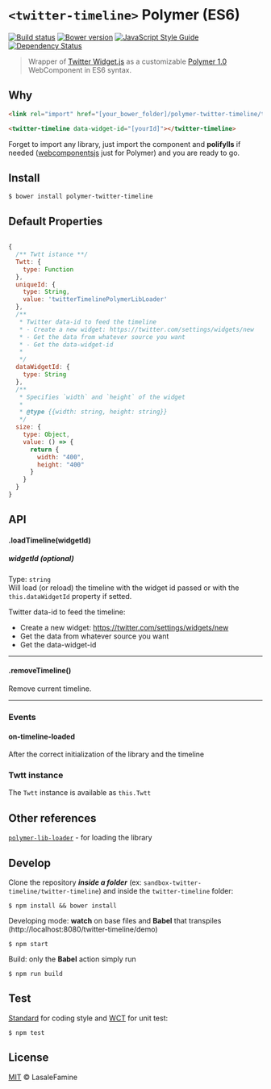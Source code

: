 # `<twitter-timeline>` Polymer (ES6)

[![Build status](https://travis-ci.org/LasaleFamine/twitter-timeline.svg?branch=master)](https://travis-ci.org/LasaleFamine/twitter-timeline)
[![Bower version](https://badge.fury.io/bo/polymer-twitter-timeline.svg)](https://badge.fury.io/bo/polymer-twitter-timeline)
[![JavaScript Style Guide](https://img.shields.io/badge/code%20style-standard-brightgreen.svg)](http://standardjs.com/)
[![Dependency Status](https://gemnasium.com/badges/github.com/LasaleFamine/twitter-timeline.svg)](https://gemnasium.com/github.com/LasaleFamine/twitter-timeline)



> Wrapper of [Twitter Widget.js](https://dev.twitter.com/web/javascript) as a customizable [Polymer 1.0](https://www.polymer-project.org/1.0/) WebComponent in ES6 syntax.

## Why

``` html
<link rel="import" href="[your_bower_folder]/polymer-twitter-timeline/twitter-timeline.html">

<twitter-timeline data-widget-id="[yourId]"></twitter-timeline>

```

Forget to import any library, just import the component and **polifylls** if needed ([webcomponentsjs](https://github.com/webcomponents/webcomponentsjs) just for Polymer) and you are ready to go.

## Install

    $ bower install polymer-twitter-timeline


## Default Properties
``` js

{
  /** Twtt istance **/
  Twtt: {
    type: Function
  },
  uniqueId: {
    type: String,
    value: 'twitterTimelinePolymerLibLoader'
  },
  /**
   * Twitter data-id to feed the timeline
   * - Create a new widget: https://twitter.com/settings/widgets/new
   * - Get the data from whatever source you want
   * - Get the data-widget-id
   *
   */
  dataWidgetId: {
    type: String
  },
  /**
   * Specifies `width` and `height` of the widget
   *
   * @type {{width: string, height: string}}
   */
  size: {
    type: Object,
    value: () => {
      return {
        width: "400",
        height: "400"
      }
    }
  }
}

```

## API

#### .loadTimeline(widgetId)
##### widgetId (optional)
Type: `string`  
Will load (or reload) the timeline with the widget id passed or with the `this.dataWidgetId` property if setted.  

Twitter data-id to feed the timeline:
- Create a new widget: https://twitter.com/settings/widgets/new
- Get the data from whatever source you want
- Get the data-widget-id
____
#### .removeTimeline()
Remove current timeline.


___

### Events
#### on-timeline-loaded
After the correct initialization of the library and the timeline

### Twtt instance

The `Twtt` instance is available as `this.Twtt`

## Other references

[`polymer-lib-loader`](https://github.com/LasaleFamine/polymer-lib-loader) - for loading the library


## Develop

Clone the repository ***inside a folder*** (ex: `sandbox-twitter-timeline/twitter-timeline`) and inside the `twitter-timeline` folder:

    $ npm install && bower install

Developing mode: **watch** on base files and **Babel** that transpiles (http://localhost:8080/twitter-timeline/demo)

    $ npm start

Build: only the **Babel** action simply run

    $ npm run build


## Test

[Standard](http://standardjs.com/) for coding style and [WCT](https://github.com/polymer/web-component-tester) for unit test:

    $ npm test

## License

[MIT](https://github.com/LasaleFamine/twitter-timeline/blob/master/LICENSE.md) &copy; LasaleFamine
